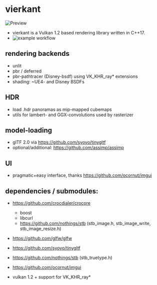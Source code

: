 # vierkant

![Preview](https://crocdialer.com/wp-content/uploads/2021/09/whisky_dragon.jpg)
- vierkant is a Vulkan 1.2 based rendering library written in C++17.
- ![example workflow](https://github.com/crocdialer/vierkant/actions/workflows/cmake.yml/badge.svg)

rendering backends
-
- unlit
- pbr / deferred
- pbr-pathtracer (Disney-bsdf) using VK_KHR_ray* extensions
- shading: ~UE4- and Disney BSDFs

HDR
-
- load .hdr panoramas as mip-mapped cubemaps
- utils for lambert- and GGX-convolutions used by rasterizer

model-loading
-
- glTF 2.0 via https://github.com/syoyo/tinygltf
- optional/additional: https://github.com/assimp/assimp

UI
-
- pragmatic+easy interface, thanks https://github.com/ocornut/imgui

dependencies / submodules:
-
- https://github.com/crocdialer/crocore
  - boost
  - libcurl
  - https://github.com/nothings/stb (stb_image.h, stb_image_write, stb_image_resize.h)
  
- https://github.com/glfw/glfw
- https://github.com/syoyo/tinygltf
- https://github.com/nothings/stb (stb_truetype.h)
- https://github.com/ocornut/imgui
- vulkan 1.2 + support for VK_KHR_ray*
